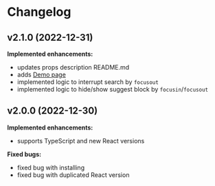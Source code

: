 # Changelog

## v2.1.0 (2022-12-31)

**Implemented enhancements:**
- updates props description README.md
- adds [Demo page](https://marylorian.github.io/react-textarea-with-suggest/)
- implemented logic to interrupt search by `focusout`
- implemented logic to hide/show suggest block by `focusin`/`focusout`

## v2.0.0 (2022-12-30)

**Implemented enhancements:**
- supports TypeScript and new React versions

**Fixed bugs:**
- fixed bug with installing
- fixed bug with duplicated React version 
